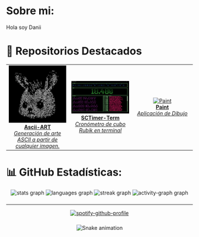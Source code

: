 # Sobre mi:
Hola soy Danii


# 🚀 Repositorios Destacados
<table align="center" cellpadding="0" cellspacing="0">
  <tr>
    <td align="center" width="300">
      <a href="https://github.com/00Danii/Ascii-ART" target="blank">
        <img src="https://raw.githubusercontent.com/00Danii/Ascii-ART/refs/heads/main/icon.png" width="200" alt="Ascii-ART"/><br>
        <b>Ascii-ART</b><br>
        <i>Generación de arte ASCII a partir de cualquier imagen.</i>
      </a>
    </td>
    <td align="center" width="300">
      <a href="https://github.com/00Danii/SCTimer-Term" target="blank">
        <img src="https://raw.githubusercontent.com/00Danii/SCTimer-Term/main/images/screen.png" width="200" alt="SCTimer-Term"/><br>
        <b>SCTimer-Term</b><br>
        <i>Cronómetro de cubo Rubik en terminal</i>
      </a>
    </td>
    <td align="center" width="300">
      <a href="https://github.com/00Danii/Paint" target="blank">
        <img src="https://i.imgur.com/snkIKQi.png" width="200" alt="Paint"/><br>
        <b>Paint</b><br>
        <i>Aplicación de Dibujo</i>
      </a>
    </td>
  </tr>
</table>

# 📊 GitHub Estadísticas:

<div align="center">
  <img src="https://github-readme-stats.vercel.app/api?username=00danii&hide_title=false&hide_rank=false&show_icons=true&include_all_commits=true&count_private=true&disable_animations=false&theme=github_dark&locale=es&hide_border=true&order=1" height="150" alt="stats graph"  />
  <img src="https://github-readme-stats.vercel.app/api/top-langs?username=00danii&locale=es&hide_title=false&layout=compact&card_width=320&langs_count=6&theme=github_dark&hide_border=true&order=2" height="150" alt="languages graph"  />
  <img src="https://streak-stats.demolab.com?user=00danii&locale=es&mode=daily&theme=github_dark&hide_border=true&border_radius=5&order=3" height="150" alt="streak graph"  />
  <img src="https://github-readme-activity-graph.vercel.app/graph?username=00danii&radius=16&theme=github-dark&area=false&order=5&custom_title=%20&hide_border=true&hide_title=false" height="300" alt="activity-graph graph"  />
</div>

###
---

<div align="center">
  <a href="https://spotify-github-profile.kittinanx.com/api/view?uid=3156sqnmhck7fvata7a3xsypxfn4&redirect=true">
    <img src="https://spotify-github-profile.kittinanx.com/api/view?uid=3156sqnmhck7fvata7a3xsypxfn4&cover_image=true&theme=default&show_offline=true&background_color=000000&interchange=true&bar_color=ad3fc0&bar_color_cover=true" alt="spotify-github-profile" />
  </a>
</div>

###
<p align="center">
  <img src="https://00danii.github.io/00Danii/snake-dark.svg" alt="Snake animation" />
</p>





